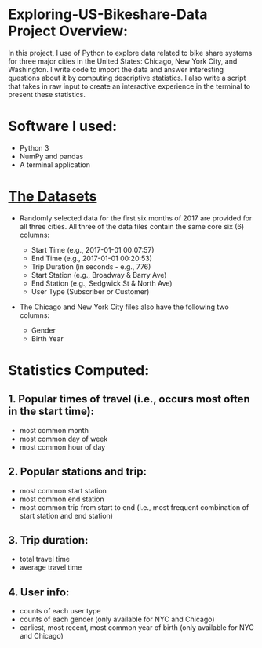 # Exploring-US-Bikeshare-Data Project Overview:
In this project, I use of Python to explore data related to bike share systems for three major cities in the United States: Chicago, New York City, and Washington. I write code to import the data and answer interesting questions about it by computing descriptive statistics. I also write a script that takes in raw input to create an interactive experience in the terminal to present these statistics.

# Software I used:
- Python 3
- NumPy and pandas
- A terminal application 

# [The Datasets](https://drive.google.com/drive/folders/1c-bchoHPzAL8Il-MYQHIz1isZHEl5h4B?usp=sharing)
- Randomly selected data for the first six months of 2017 are provided for all three cities. All three of the data files contain the same core six (6) columns:
  - Start Time (e.g., 2017-01-01 00:07:57)
  - End Time (e.g., 2017-01-01 00:20:53)
  - Trip Duration (in seconds - e.g., 776)
  - Start Station (e.g., Broadway & Barry Ave)
  - End Station (e.g., Sedgwick St & North Ave)
  - User Type (Subscriber or Customer)

- The Chicago and New York City files also have the following two columns:
  - Gender
  - Birth Year


# Statistics Computed:

## 1. Popular times of travel (i.e., occurs most often in the start time):
 - most common month
 - most common day of week
 - most common hour of day

## 2. Popular stations and trip:
 - most common start station
 - most common end station
 - most common trip from start to end (i.e., most frequent combination of start station and end station)

## 3. Trip duration:
 - total travel time
 - average travel time

## 4. User info:
 - counts of each user type
 - counts of each gender (only available for NYC and Chicago)
 - earliest, most recent, most common year of birth (only available for NYC and Chicago)





